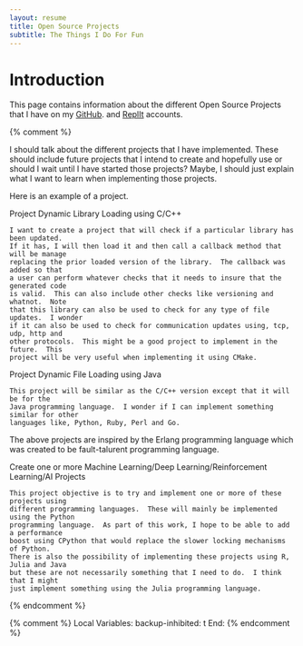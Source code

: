 ```yaml
---
layout: resume
title: Open Source Projects
subtitle: The Things I Do For Fun
---
```


# Introduction

This page contains information about the different Open Source Projects that I have on my 
<a href="https://github.com/ccorsi?tab=repositories" target="_blank">GitHub</a>. and
<a href="https://replit.com/@ccorsi" target="_blank">ReplIt</a> accounts.

{% comment %}

I should talk about the different projects that I have implemented.  These should include
future projects that I intend to create and hopefully use or should I wait until I have
started those projects?  Maybe, I should just explain what I want to learn when implementing
those projects.

Here is an example of a project.

Project Dynamic Library Loading using C/C++

	I want to create a project that will check if a particular library has been updated.
	If it has, I will then load it and then call a callback method that will be manage
	replacing the prior loaded version of the library.  The callback was added so that
	a user can perform whatever checks that it needs to insure that the generated code
	is valid.  This can also include other checks like versioning and whatnot.  Note
	that this library can also be used to check for any type of file updates.  I wonder
	if it can also be used to check for communication updates using, tcp, udp, http and
	other protocols.  This might be a good project to implement in the future.  This 
	project will be very useful when implementing it using CMake.

Project Dynamic File Loading using Java

	This project will be similar as the C/C++ version except that it will be for the
	Java programming language.  I wonder if I can implement something similar for other
	languages like, Python, Ruby, Perl and Go.   

The above projects are inspired by the Erlang programming language which was created to be
fault-talurent programming language.  

Create one or more Machine Learning/Deep Learning/Reinforcement Learning/AI Projects

	This project objective is to try and implement one or more of these projects using 
	different programming languages.  These will mainly be implemented using the Python
	programming language.  As part of this work, I hope to be able to add a performance
	boost using CPython that would replace the slower locking mechanisms of Python. 
	There is also the possibility of implementing these projects using R, Julia and Java
	but these are not necessarily something that I need to do.  I think that I might
	just implement something using the Julia programming language.

{% endcomment %}


{% comment %}
Local Variables:
backup-inhibited: t
End:
{% endcomment %}
